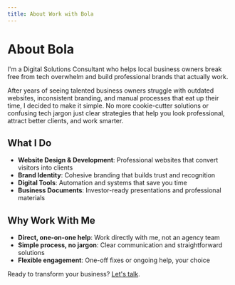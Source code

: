 ```yaml
---
title: About Work with Bola
---
```

# About Bola

I'm a Digital Solutions Consultant who helps local business owners break free from tech overwhelm and build professional brands that actually work.

After years of seeing talented business owners struggle with outdated websites, inconsistent branding, and manual processes that eat up their time, I decided to make it simple. No more cookie-cutter solutions or confusing tech jargon just clear strategies that help you look professional, attract better clients, and work smarter. 

## What I Do

* **Website Design & Development**: Professional websites that convert visitors into clients
* **Brand Identity**: Cohesive branding that builds trust and recognition
* **Digital Tools**: Automation and systems that save you time
* **Business Documents**: Investor-ready presentations and professional materials

## Why Work With Me

* **Direct, one-on-one help**: Work directly with me, not an agency team
* **Simple process, no jargon**: Clear communication and straightforward solutions
* **Flexible engagement**: One-off fixes or ongoing help, your choice

Ready to transform your business? [Let's talk](https://calendly.com/bolaolaniyanadedayo).
